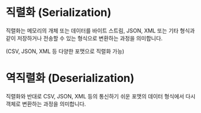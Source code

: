 # 직렬화 (Serialization)

직렬화는 메모리의 개체 또는 데이터를 바이트 스트림, JSON, XML 또는 기타 형식과 같이 저장하거나 전송할 수 있는 형식으로 변환하는 과정을 의미합니다.

(CSV, JSON, XML 등 다양한 포맷으로 직렬화 가능)

# 역직렬화 (Deserialization)

직렬화와 반대로 CSV, JSON, XML 등의 통신하기 쉬운 포맷의 데이터 형식에서 다시 객체로 변환하는 과정을 의미합니다.
